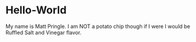 # Hello-World

My name is Matt Pringle.  I am NOT a potato chip though if I were I would be Ruffled Salt and Vinegar flavor.
